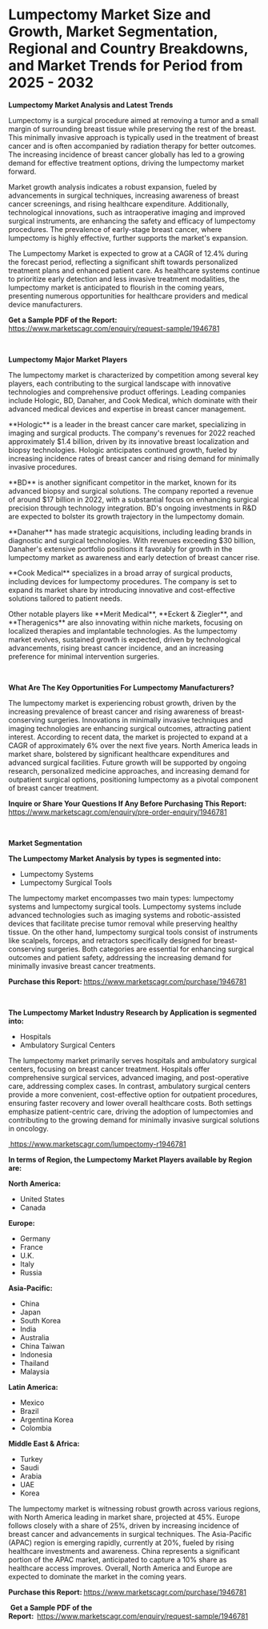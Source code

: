 <p><h1>Lumpectomy Market Size and Growth, Market Segmentation, Regional and Country Breakdowns, and Market Trends for Period from 2025 -  2032</h1></p><p><strong>Lumpectomy Market Analysis and Latest Trends</strong></p>
<p><p>Lumpectomy is a surgical procedure aimed at removing a tumor and a small margin of surrounding breast tissue while preserving the rest of the breast. This minimally invasive approach is typically used in the treatment of breast cancer and is often accompanied by radiation therapy for better outcomes. The increasing incidence of breast cancer globally has led to a growing demand for effective treatment options, driving the lumpectomy market forward.</p><p>Market growth analysis indicates a robust expansion, fueled by advancements in surgical techniques, increasing awareness of breast cancer screenings, and rising healthcare expenditure. Additionally, technological innovations, such as intraoperative imaging and improved surgical instruments, are enhancing the safety and efficacy of lumpectomy procedures. The prevalence of early-stage breast cancer, where lumpectomy is highly effective, further supports the market's expansion.</p><p>The Lumpectomy Market is expected to grow at a CAGR of 12.4% during the forecast period, reflecting a significant shift towards personalized treatment plans and enhanced patient care. As healthcare systems continue to prioritize early detection and less invasive treatment modalities, the lumpectomy market is anticipated to flourish in the coming years, presenting numerous opportunities for healthcare providers and medical device manufacturers.</p></p>
<p><strong>Get a Sample PDF of the Report:&nbsp;</strong> <a href="https://www.marketscagr.com/enquiry/request-sample/1946781?utm_campaign=2206&utm_medium=2&utm_source=Github&utm_content=ia&utm_term=12042025&utm_id=lumpectomy">https://www.marketscagr.com/enquiry/request-sample/1946781</a></p>
<p>&nbsp;</p>
<p><strong>Lumpectomy Major Market Players</strong></p>
<p><p>The lumpectomy market is characterized by competition among several key players, each contributing to the surgical landscape with innovative technologies and comprehensive product offerings. Leading companies include Hologic, BD, Danaher, and Cook Medical, which dominate with their advanced medical devices and expertise in breast cancer management.</p><p>**Hologic** is a leader in the breast cancer care market, specializing in imaging and surgical products. The company's revenues for 2022 reached approximately $1.4 billion, driven by its innovative breast localization and biopsy technologies. Hologic anticipates continued growth, fueled by increasing incidence rates of breast cancer and rising demand for minimally invasive procedures.</p><p>**BD** is another significant competitor in the market, known for its advanced biopsy and surgical solutions. The company reported a revenue of around $17 billion in 2022, with a substantial focus on enhancing surgical precision through technology integration. BD's ongoing investments in R&D are expected to bolster its growth trajectory in the lumpectomy domain.</p><p>**Danaher** has made strategic acquisitions, including leading brands in diagnostic and surgical technologies. With revenues exceeding $30 billion, Danaher's extensive portfolio positions it favorably for growth in the lumpectomy market as awareness and early detection of breast cancer rise.</p><p>**Cook Medical** specializes in a broad array of surgical products, including devices for lumpectomy procedures. The company is set to expand its market share by introducing innovative and cost-effective solutions tailored to patient needs.</p><p>Other notable players like **Merit Medical**, **Eckert & Ziegler**, and **Theragenics** are also innovating within niche markets, focusing on localized therapies and implantable technologies. As the lumpectomy market evolves, sustained growth is expected, driven by technological advancements, rising breast cancer incidence, and an increasing preference for minimal intervention surgeries.</p></p>
<p>&nbsp;</p>
<p><strong>What Are The Key Opportunities For Lumpectomy Manufacturers?</strong></p>
<p><p>The lumpectomy market is experiencing robust growth, driven by the increasing prevalence of breast cancer and rising awareness of breast-conserving surgeries. Innovations in minimally invasive techniques and imaging technologies are enhancing surgical outcomes, attracting patient interest. According to recent data, the market is projected to expand at a CAGR of approximately 6% over the next five years. North America leads in market share, bolstered by significant healthcare expenditures and advanced surgical facilities. Future growth will be supported by ongoing research, personalized medicine approaches, and increasing demand for outpatient surgical options, positioning lumpectomy as a pivotal component of breast cancer treatment.</p></p>
<p><strong>Inquire or Share Your Questions If Any Before Purchasing This Report:</strong> <a href="https://www.marketscagr.com/enquiry/pre-order-enquiry/1946781?utm_campaign=2206&utm_medium=2&utm_source=Github&utm_content=ia&utm_term=12042025&utm_id=lumpectomy">https://www.marketscagr.com/enquiry/pre-order-enquiry/1946781</a></p>
<p>&nbsp;</p>
<p><strong>Market Segmentation</strong></p>
<p><strong>The Lumpectomy Market Analysis by types is segmented into:</strong></p>
<p><ul><li>Lumpectomy Systems</li><li>Lumpectomy Surgical Tools</li></ul></p>
<p><p>The lumpectomy market encompasses two main types: lumpectomy systems and lumpectomy surgical tools. Lumpectomy systems include advanced technologies such as imaging systems and robotic-assisted devices that facilitate precise tumor removal while preserving healthy tissue. On the other hand, lumpectomy surgical tools consist of instruments like scalpels, forceps, and retractors specifically designed for breast-conserving surgeries. Both categories are essential for enhancing surgical outcomes and patient safety, addressing the increasing demand for minimally invasive breast cancer treatments.</p></p>
<p><strong>Purchase this Report:&nbsp;</strong><a href="https://www.marketscagr.com/purchase/1946781?utm_campaign=2206&utm_medium=2&utm_source=Github&utm_content=ia&utm_term=12042025&utm_id=lumpectomy">https://www.marketscagr.com/purchase/1946781</a></p>
<p>&nbsp;</p>
<p><strong>The Lumpectomy Market Industry Research by Application is segmented into:</strong></p>
<p><ul><li>Hospitals</li><li>Ambulatory Surgical Centers</li></ul></p>
<p><p>The lumpectomy market primarily serves hospitals and ambulatory surgical centers, focusing on breast cancer treatment. Hospitals offer comprehensive surgical services, advanced imaging, and post-operative care, addressing complex cases. In contrast, ambulatory surgical centers provide a more convenient, cost-effective option for outpatient procedures, ensuring faster recovery and lower overall healthcare costs. Both settings emphasize patient-centric care, driving the adoption of lumpectomies and contributing to the growing demand for minimally invasive surgical solutions in oncology.</p></p>
<p><a href="https://www.marketscagr.com/lumpectomy-r1946781?utm_campaign=2206&utm_medium=2&utm_source=Github&utm_content=ia&utm_term=12042025&utm_id=lumpectomy">&nbsp;https://www.marketscagr.com/lumpectomy-r1946781</a></p>
<p><strong>In terms of Region, the Lumpectomy Market Players available by Region are:</strong></p>
<p>
    <p> <strong> North America: </strong>
        <ul>
            <li>United States</li>
            <li>Canada</li>
        </ul>
        </p> 
    <p> <strong> Europe: </strong>
        <ul>
            <li>Germany</li>
            <li>France</li>
            <li>U.K.</li>
            <li>Italy</li>
            <li>Russia</li>
        </ul>
        </p> 
    <p> <strong> Asia-Pacific: </strong>
        <ul>
            <li>China</li>
            <li>Japan</li>
            <li>South Korea</li>
            <li>India</li>
            <li>Australia</li>
            <li>China Taiwan</li>
            <li>Indonesia</li>
            <li>Thailand</li>
            <li>Malaysia</li>
        </ul>
        </p> 
    <p> <strong> Latin America: </strong>
        <ul>
            <li>Mexico</li>
            <li>Brazil</li>
            <li>Argentina Korea</li>
            <li>Colombia</li>
        </ul>
        </p> 
    <p> <strong> Middle East & Africa: </strong>
        <ul>
            <li>Turkey</li>
            <li>Saudi</li>
            <li>Arabia</li>
            <li>UAE</li>
            <li>Korea</li>
        </ul>
    </p>
    </p>
<p><p>The lumpectomy market is witnessing robust growth across various regions, with North America leading in market share, projected at 45%. Europe follows closely with a share of 25%, driven by increasing incidence of breast cancer and advancements in surgical techniques. The Asia-Pacific (APAC) region is emerging rapidly, currently at 20%, fueled by rising healthcare investments and awareness. China represents a significant portion of the APAC market, anticipated to capture a 10% share as healthcare access improves. Overall, North America and Europe are expected to dominate the market in the coming years.</p></p>
<p><strong>Purchase this Report: </strong><a href="https://www.marketscagr.com/purchase/1946781?utm_campaign=2206&utm_medium=2&utm_source=Github&utm_content=ia&utm_term=12042025&utm_id=lumpectomy">https://www.marketscagr.com/purchase/1946781</a></p>
<p>&nbsp;<strong>Get a Sample PDF of the Report:&nbsp;&nbsp;</strong><a href="https://www.marketscagr.com/enquiry/request-sample/1946781?utm_campaign=2206&utm_medium=2&utm_source=Github&utm_content=ia&utm_term=12042025&utm_id=lumpectomy">https://www.marketscagr.com/enquiry/request-sample/1946781</a></p>
<p><strong></strong></p>
<p><p></p><p></p><p></p></p>